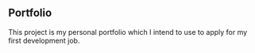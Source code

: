 ## Portfolio
This project is my personal portfolio which I intend to use to apply for my first development job.  
